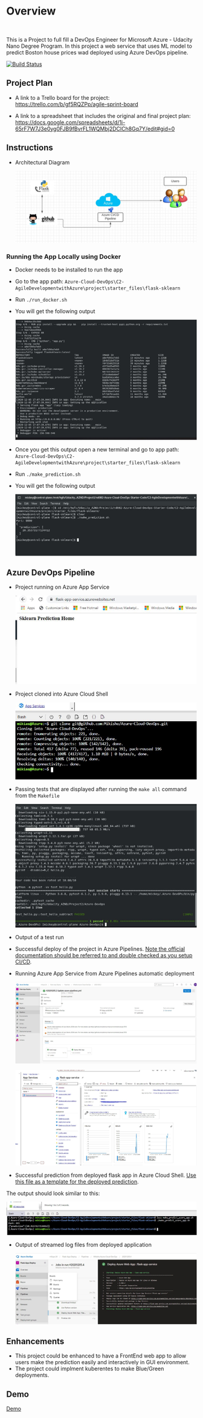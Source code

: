 # Overview
<br />

This is a Project to full fill a DevOps Engineer for Microsoft Azure - Udacity Nano Degree Program. In this project a web service that uses ML model to predict Boston house
prices wad deployed using Azure DevOps pipeline.

[![Build Status](https://dev.azure.com/mikiye-24/Flask-App-Deploy/_apis/build/status/Mikisho.Azure-Cloud-DevOps?branchName=master)](https://dev.azure.com/mikiye-24/Flask-App-Deploy/_build/latest?definitionId=2&branchName=master)

## Project Plan

* A link to a Trello board for the project:
  https://trello.com/b/gf5RQZPp/agile-sprint-board

* A link to a spreadsheet that includes the original and final project plan:
  https://docs.google.com/spreadsheets/d/1i-65rF7W7J3e0yg0FJB9fBvrFL1WQMbj2DClCh8Gq7Y/edit#gid=0

## Instructions

* Architectural Diagram  
  
  ![Architectural Diagram img file](https://github.com/Mikisho/Azure-Cloud-DevOps/blob/master/C2-AgileDevelopmentwithAzure/project/starter_files/Screenshots/Arch-Diag.JPG)


### Running the App Locally using Docker

* Docker needs to be installed to run the app
* Go to the app path: `Azure-Cloud-DevOps\C2-AgileDevelopmentwithAzure\project\starter_files\flask-sklearn`
* Run `./run_docker.sh`

* You will get the following output
  
  ![Docker output img file](https://github.com/Mikisho/Azure-Cloud-DevOps/blob/master/C2-AgileDevelopmentwithAzure/project/starter_files/Screenshots/run_docker_local.JPG)

* Once you get this output open a new terminal and go to app path: `Azure-Cloud-DevOps\C2-AgileDevelopmentwithAzure\project\starter_files\flask-sklearn`

* Run `./make_prediction.sh`

* You will get the following output

  ![local prediction img file](https://github.com/Mikisho/Azure-Cloud-DevOps/blob/master/C2-AgileDevelopmentwithAzure/project/starter_files/Screenshots/local_predic_output.JPG)

## Azure DevOps Pipeline

* Project running on Azure App Service

  ![Azure App service img file](https://github.com/Mikisho/Azure-Cloud-DevOps/blob/master/C2-AgileDevelopmentwithAzure/project/starter_files/Screenshots/AZ_deployed-app.JPG)

* Project cloned into Azure Cloud Shell

  ![Cloudshell img file](https://github.com/Mikisho/Azure-Cloud-DevOps/blob/master/C2-AgileDevelopmentwithAzure/project/starter_files/Screenshots/Cloned_AZ_cloudshell.JPG)

* Passing tests that are displayed after running the `make all` command from the `Makefile`

  ![Passing tests img file](https://github.com/Mikisho/Azure-Cloud-DevOps/blob/master/C2-AgileDevelopmentwithAzure/project/starter_files/Screenshots/Make_passed.JPG)

* Output of a test run
  

* Successful deploy of the project in Azure Pipelines.  [Note the official documentation should be referred to and double checked as you setup CI/CD](https://docs.microsoft.com/en-us/azure/devops/pipelines/ecosystems/python-webapp?view=azure-devops).

* Running Azure App Service from Azure Pipelines automatic deployment

  ![Azure app img file](https://github.com/Mikisho/Azure-Cloud-DevOps/blob/master/C2-AgileDevelopmentwithAzure/project/starter_files/Screenshots/AZ_CI-CD_Working.JPG)
  
  ![Azure app service img file](https://github.com/Mikisho/Azure-Cloud-DevOps/blob/master/C2-AgileDevelopmentwithAzure/project/starter_files/Screenshots/az_app_srv.jpg)

* Successful prediction from deployed flask app in Azure Cloud Shell.  [Use this file as a template for the deployed prediction](https://github.com/Mikisho/Azure-Cloud-DevOps/tree/master/C2-AgileDevelopmentwithAzure/project/starter_files/flask-sklearnmake_predict_azure_app.sh).

The output should look similar to this:

  ![prediction output img file](https://github.com/Mikisho/Azure-Cloud-DevOps/blob/master/C2-AgileDevelopmentwithAzure/project/starter_files/Screenshots/predict_app.JPG)


* Output of streamed log files from deployed application

  ![log output img file](https://github.com/Mikisho/Azure-Cloud-DevOps/blob/master/C2-AgileDevelopmentwithAzure/project/starter_files/Screenshots/log_output.JPG)

> 

## Enhancements

 * This project could be enhanced to have a FrontEnd web app to allow users make the prediction easily and interactively in GUI environment.
 * The project could implment kuberentes to make Blue/Green deployments.

## Demo 

[Demo](https://youtu.be/l_j_2wsjkWg)


